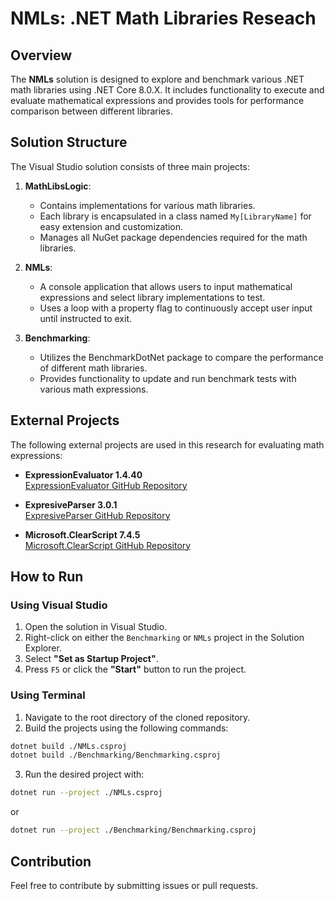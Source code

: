 # NMLs: .NET Math Libraries Reseach

## Overview

The **NMLs** solution is designed to explore and benchmark various .NET math libraries using .NET Core 8.0.X. It includes functionality to execute and evaluate mathematical expressions and provides tools for performance comparison between different libraries.

## Solution Structure

The Visual Studio solution consists of three main projects:

1. **MathLibsLogic**:
   - Contains implementations for various math libraries.
   - Each library is encapsulated in a class named `My[LibraryName]` for easy extension and customization.
   - Manages all NuGet package dependencies required for the math libraries.

2. **NMLs**:
   - A console application that allows users to input mathematical expressions and select library implementations to test.
   - Uses a loop with a property flag to continuously accept user input until instructed to exit.

3. **Benchmarking**:
   - Utilizes the BenchmarkDotNet package to compare the performance of different math libraries.
   - Provides functionality to update and run benchmark tests with various math expressions.

## External Projects

The following external projects are used in this research for evaluating math expressions:

- **ExpressionEvaluator 1.4.40**  
  [ExpressionEvaluator GitHub Repository](https://github.com/codingseb/ExpressionEvaluator)

- **ExpresiveParser 3.0.1**  
  [ExpresiveParser GitHub Repository](https://github.com/bijington/expressive)

- **Microsoft.ClearScript 7.4.5**  
  [Microsoft.ClearScript GitHub Repository](https://github.com/Microsoft/ClearScript)

## How to Run

### Using Visual Studio

1. Open the solution in Visual Studio.
2. Right-click on either the `Benchmarking` or `NMLs` project in the Solution Explorer.
3. Select **"Set as Startup Project"**.
4. Press `F5` or click the **"Start"** button to run the project.

### Using Terminal

1. Navigate to the root directory of the cloned repository.
2. Build the projects using the following commands:

```bash
dotnet build ./NMLs.csproj
dotnet build ./Benchmarking/Benchmarking.csproj
```

3. Run the desired project with:
```bash
dotnet run --project ./NMLs.csproj
```
or
```bash
dotnet run --project ./Benchmarking/Benchmarking.csproj
```

## Contribution
Feel free to contribute by submitting issues or pull requests.
